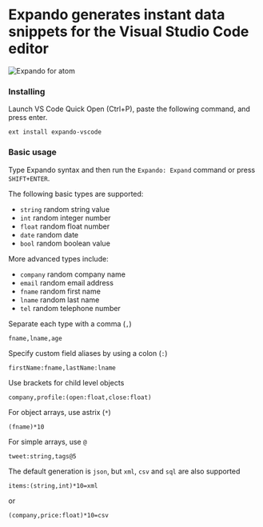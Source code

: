# Expando generates instant data snippets for the Visual Studio Code editor
![Expando for atom](https://raw.github.com/expandoco/expando-vscode/master/images/vscode.gif)

### Installing
Launch VS Code Quick Open (Ctrl+P), paste the following command, and press enter.

```
ext install expando-vscode
```

### Basic usage
Type Expando syntax and then run the `Expando: Expand` command or press `SHIFT+ENTER`. 

The following basic types are supported:
* `string` random string value
* `int` random integer number
* `float` random float number
* `date` random date
* `bool` random boolean value

More advanced types include:
* `company` random company name
* `email` random email address
* `fname` random first name
* `lname` random last name
* `tel` random telephone number

Separate each type with a comma (`,`)
```
fname,lname,age
```

Specify custom field aliases by using a colon (`:`)
```
firstName:fname,lastName:lname
```

Use brackets for child level objects
```
company,profile:(open:float,close:float)
```

For object arrays, use astrix (`*`)
```
(fname)*10
```

For simple arrays, use `@`
```
tweet:string,tags@5
```

The default generation is `json`, but `xml`, `csv` and `sql` are also supported
```
items:(string,int)*10=xml
```
or
```
(company,price:float)*10=csv
```
